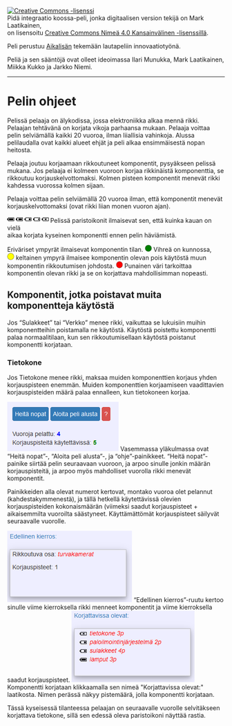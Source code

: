 <a rel="license" href="http://creativecommons.org/licenses/by/4.0/"><img alt="Creative Commons -lisenssi" style="border-width:0" src="https://i.creativecommons.org/l/by/4.0/80x15.png" /></a><br /><span xmlns:dct="http://purl.org/dc/terms/" href="http://purl.org/dc/dcmitype/InteractiveResource" property="dct:title" rel="dct:type">Pidä integraatio koossa-peli</span>, jonka digitaalisen version tekijä on <span xmlns:cc="http://creativecommons.org/ns#" property="cc:attributionName">Mark Laatikainen</span>,<br> on lisensoitu <a rel="license" href="http://creativecommons.org/licenses/by/4.0/">Creative Commons Nimeä 4.0 Kansainvälinen -lisenssillä</a>.

Peli perustuu <a href="https://aikalisa.wordpress.com/">Aikalisän</a> tekemään lautapeliin innovaatiotyönä.

Peliä ja sen sääntöjä ovat olleet ideoimassa Ilari Munukka, Mark Laatikainen, Miikka Kukko ja Jarkko Niemi.
********************
# Pelin ohjeet

Pelissä pelaaja on älykodissa, jossa elektroniikka alkaa mennä rikki. Pelaajan tehtävänä on korjata vikoja parhaansa mukaan. 
Pelaaja voittaa pelin selviämällä kaikki 20 vuoroa, ilman liiallisia vahinkoja.
Alussa pelilaudalla ovat kaikki alueet ehjät ja peli alkaa ensimmäisestä nopan heitosta.
                    
Pelaaja joutuu korjaamaan rikkoutuneet komponentit, pysyäkseen pelissä mukana. Jos pelaaja ei kolmeen vuoroon korjaa rikkinäistä komponenttia, se rikkoutuu korjauskelvottomaksi. Kolmen pisteen komponentit menevät rikki kahdessa vuorossa kolmen sijaan.
                    
Pelaaja voittaa pelin selviämällä 20 vuoroa ilman, että komponentit menevät korjauskelvottomaksi (ovat rikki liian monen vuoron ajan).

<img src="assets/img/battery-4.png" alt="battery"/> <img src="assets/img/battery-3.png" alt="battery"/> <img src="assets/img/battery-2.png" alt="battery"/> <img src="assets/img/battery-1.png" alt="battery"/> <img src="assets/img/battery-0.png" alt="battery"/>
Pelissä paristoikonit ilmaisevat sen, että kuinka kauan on vielä<br>aikaa korjata kyseinen komponentti ennen pelin häviämistä.

Eriväriset ympyrät ilmaisevat komponentin tilan.
<img src="assets/img/greencircle.png" alt="vihreä"/>&nbsp;Vihreä on kunnossa,<br>
<img src="assets/img/yellowcircle.png" alt="keltainen"/>&nbsp;keltainen ympyrä ilmaisee komponentin olevan pois käytöstä muun komponentin rikkoutumisen johdosta.
<img src="assets/img/redcircle.png" alt="punainen"/>&nbsp;Punainen väri tarkoittaa komponentin olevan rikki ja se on korjattava mahdollisimman nopeasti.

## Komponentit, jotka poistavat muita komponentteja käytöstä

Jos “Sulakkeet” tai “Verkko” menee rikki, vaikuttaa se lukuisiin muihin komponentteihin poistamalla ne käytöstä. Käytöstä poistettu komponentti palaa normaalitilaan, kun sen rikkoutumisellaan käytöstä poistanut komponentti korjataan.

### Tietokone

Jos Tietokone menee rikki, maksaa muiden komponenttien korjaus yhden korjauspisteen enemmän. Muiden komponenttien korjaamiseen vaadittavien korjauspisteiden määrä palaa ennalleen, kun tietokoneen korjaa.
					
<img src="assets/img/control.png" alt="pelin ohjaus"/>
Vasemmassa yläkulmassa ovat “Heitä nopat”-, “Aloita peli alusta”-, ja “ohje”-painikkeet.
“Heitä nopat”- painike siirtää pelin seuraavaan vuoroon, ja arpoo sinulle jonkin määrän korjauspisteitä, ja arpoo myös mahdolliset vuorolla rikki menevät komponentit.

Painikkeiden alla olevat numerot kertovat, montako vuoroa olet pelannut (kahdestakymmenestä), ja tällä hetkellä käytettävissä olevien korjauspisteiden kokonaismäärän (viimeksi saadut korjauspisteet + aikaisemmilta vuoroilta säästyneet. Käyttämättömät korjauspisteet säilyvät seuraavalle vuorolle.

<img src="assets/img/lastround.png" alt="edellinen kierros"/>
“Edellinen kierros”-ruutu kertoo sinulle viime kierroksella rikki menneet komponentit ja viime kierroksella saadut korjauspisteet.

<img src="assets/img/fix.png" alt="korjaa"/>
Komponentti korjataan klikkaamalla sen nimeä "Korjattavissa olevat:" laatikosta. Nimen perässä näkyy pistemäärä, jolla komponentti korjataan.

Tässä kyseisessä tilanteessa pelaajan on seuraavalle vuorolle selvitäkseen korjattava tietokone, sillä sen edessä oleva paristoikoni näyttää rastia.
